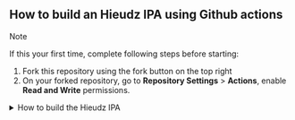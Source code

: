 ## How to build an Hieudz IPA using Github actions
> [!NOTE]
> If this your first time, complete following steps before starting:
>
> 1. Fork this repository using the fork button on the top right
> 2. On your forked repository, go to **Repository Settings** > **Actions**, enable **Read and Write** permissions.
<details>
  <summary>How to build the Hieudz IPA</summary>
  <ol>
    <li>Click on <strong>Sync fork</strong>, and if your branch is out-of-date, click on <strong>Update branch</strong>.</li>
    <li>Navigate to the <strong>Actions tab</strong> in your forked repository and select <strong>Create IPA Packages</strong> if you're on desktop/widescreen. Tap on <strong>All Workflows</strong> and select <strong>Create IPA Packages</strong> if you're on mobile/portrait.</li>
    <li>Click the <strong>Run workflow</strong> button located on the right side.</li>
    <li>Prepare a decrypted .ipa file <em>(we cannot provide this due to legal reasons)</em>, then upload it to a file provider (e.g., filebin.net, filemail.com, or Dropbox is recommended). Paste the URL of the decrypted IPA file in the provided field.</li>
    <li><strong>NOTE:</strong> Make sure to provide a direct download link to the file, not a link to a webpage. Otherwise, the process will fail.</li>
    <li>Go to the releases page of the EeveeSpotify repository (<strong>NOT</strong> the fork). Hold and copy the link of the .deb file, which corresponds to your phone's architecture.</li>
    <li>Make sure all inputs are correct, then click <strong>Run workflow</strong> to start the process.</li>
    <li>Wait for the build to finish. You can download the Hieudz IPA from the releases section of your forked repo. (If you can't find the releases section, go to your forked repo and add /releases to the URL, i.e., github.com/user/Hieudz/releases.)</li>
  </ol>
</details>

